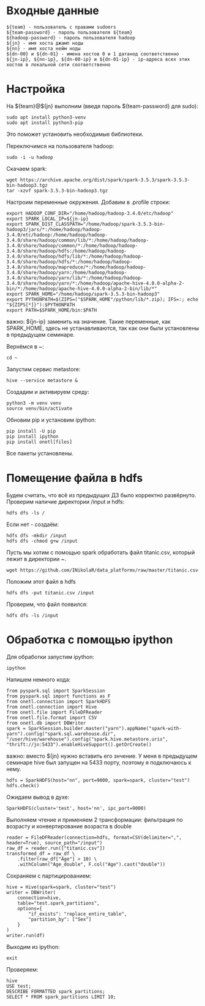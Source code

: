 # Входные данные

```
${team} - пользователь с правами sudoers
${team-password} - пароль пользователя ${team}
${hadoop-password} - пароль пользователя hadoop
${jn} - имя хоста джамп ноды
${nn} - имя хоста нейм ноды
${dn-00} и ${dn-01} - имена хостов 0 и 1 датанод соответственно
${jn-ip}, ${nn-ip}, ${dn-00-ip} и ${dn-01-ip} - ip-адреса всех этих хостов в локальной сети соответственно
```

# Настройка

На \${team}@\${jn} выполним (введя пароль ${team-password} для sudo):

```
sudo apt install python3-venv
sudo apt install python3-pip
```

Это поможет установить необходимые библиотеки.

Переключимся на пользователя hadoop:

```
sudo -i -u hadoop
```

Скачаем spark:

```
wget https://archive.apache.org/dist/spark/spark-3.5.3/spark-3.5.3-bin-hadoop3.tgz
tar -xzvf spark-3.5.3-bin-hadoop3.tgz
```

Настроим переменные окружения. Добавим в .profile строки:

```
export HADOOP_CONF_DIR="/home/hadoop/hadoop-3.4.0/etc/hadoop"
export SPARK_LOCAL_IP=${jn-ip}
export SPARK_DIST_CLASSPATH="/home/hadoop/spark-3.5.3-bin-hadoop3/jars/*:/home/hadoop/hadoop-3.4.0/etc/hadoop:/home/hadoop/hadoop-3.4.0/share/hadoop/common/lib/*:/home/hadoop/hadoop-3.4.0/share/hadoop/common/*:/home/hadoop/hadoop-3.4.0/share/hadoop/hdfs:/home/hadoop/hadoop-3.4.0/share/hadoop/hdfs/lib/*:/home/hadoop/hadoop-3.4.0/share/hadoop/hdfs/*:/home/hadoop/hadoop-3.4.0/share/hadoop/mapreduce/*:/home/hadoop/hadoop-3.4.0/share/hadoop/yarn:/home/hadoop/hadoop-3.4.0/share/hadoop/yarn/lib/*:/home/hadoop/hadoop-3.4.0/share/hadoop/yarn/*:/home/hadoop/apache-hive-4.0.0-alpha-2-bin/*:/home/hadoop/apache-hive-4.0.0-alpha-2-bin/lib/*"
export SPARK_HOME="/home/hadoop/spark-3.5.3-bin-hadoop3"
export PYTHONPATH=$(ZIPS=("$SPARK_HOME"/python/lib/*.zip); IFS=:; echo "${ZIPS[*]}"):$PYTHONPATH
export PATH=$SPARK_HOME/bin:$PATH
```

важно: ${jn-ip} заменить на значение. Такие переменные, как SPARK_HOME, здесь не устанавливаются, так как они были установлены в предыдущем семинаре.

Вернёмся в ~:

```
cd ~
```

Запустим сервис metastore:

```
hive --service metastore &
```

Создадим и активируем среду:

```
python3 -m venv venv
source venv/bin/activate
```

Обновим pip и установим ipython:

```
pip install -U pip
pip install ipython
pip install onetl[files]
```

Все пакеты установлены.

# Помещение файла в hdfs

Будем считать, что всё из предыдущих ДЗ было корректно развёрнуто. Проверим наличие директории /input и hdfs:

```
hdfs dfs -ls /
```

Если нет - создаём:

```
hdfs dfs -mkdir /input
hdfs dfs -chmod g+w /input
```

Пусть мы хотим с помощью spark обработать файл titanic.csv, который лежит в директории ~.

```
wget https://github.com/INikolaR/data_platforms/raw/master/titanic.csv
```

Положим этот файл в hdfs

```
hdfs dfs -put titanic.csv /input
```

Проверим, что файл появился:

```
hdfs dfs -ls /input
```

# Обработка с помощью ipython

Для обработки запустим ipython:

```
ipython
```

Напишем немного кода:

```
from pyspark.sql import SparkSession
from pyspark.sql import functions as F
from onetl.connection import SparkHDFS
from onetl.connection import Hive
from onetl.file import FileDFReader
from onetl.file.format import CSV
from onetl.db import DBWriter
spark = SparkSession.builder.master("yarn").appName("spark-with-yarn").config("spark.sql.warehouse.dir", "/user/hive/warehouse").config("spark.hive.metastore.uris", "thrift://jn:5433").enableHiveSupport().getOrCreate()
```

важно: вместо ${jn} нужно вставить его знчение. У меня в предыдущем семинаре hive был запущен на 5433 порту, поэтому я подключаюсь к нему.

```
hdfs = SparkHDFS(host="nn", port=9000, spark=spark, cluster="test")
hdfs.check()
```

Ожидаем вывод в духе:

```
SparkHDFS(cluster='test', host='nn', ipc_port=9000)
```

Выполняем чтение и применяем 2 трансформации: фильтрация по возрасту и конвертирование возраста в double

```
reader = FileDFReader(connection=hdfs, format=CSV(delimiter=",", header=True), source_path="/input")
raw_df = reader.run(["titanic.csv"])
transformed_df = raw_df \
    .filter(raw_df["Age"] > 10) \
    .withColumn("Age_double", F.col("Age").cast("double"))

```

Сохраняем с партицированием:

```
hive = Hive(spark=spark, cluster="test")
writer = DBWriter(
    connection=hive,
    table="test.spark_partitions",
    options={
        "if_exists": "replace_entire_table",
        "partition_by": ["Sex"]
    }
)
writer.run(df)
```

Выходим из ipython:

```
exit
```

Проверяем:

```
hive
USE test;
DESCRIBE FORMATTED spark_partitions;
SELECT * FROM spark_partitions LIMIT 10;
```
